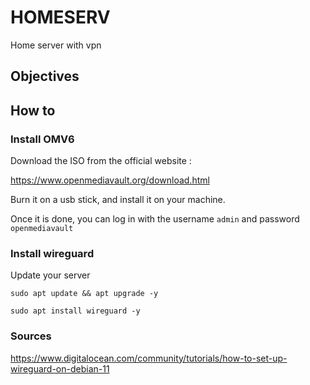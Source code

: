 # HOMESERV
Home server with vpn

## Objectives

## How to 

### Install OMV6

Download the ISO from the official website :

https://www.openmediavault.org/download.html

Burn it on a usb stick, and install it on your machine.

Once it is done, you can log in with the username ```admin``` and password ```openmediavault```

### Install wireguard

Update your server 

```sudo apt update && apt upgrade -y```

```
sudo apt install wireguard -y
```

### Sources

https://www.digitalocean.com/community/tutorials/how-to-set-up-wireguard-on-debian-11


